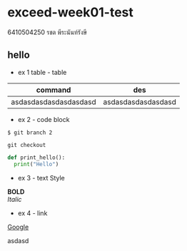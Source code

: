 ﻿# exceed-week01-test

6410504250
รชต พีระนันท์รังษี
## hello
- ex 1 table - table

| command | des |
|---------|-----|
|asdasdasdasdasdasdasd|asdasdasdasdasdasd|

- ex 2 - code block
```
$ git branch 2
```

`git checkout`

```Python
def print_hello():
  print("Hello")
```

- ex 3 - text Style

**BOLD**  
*Italic*  

- ex 4 - link

[Google](https://www.google.com/)

asdasd